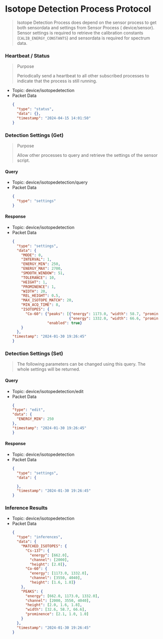 # Isotope Detection Process Protocol

> Isotope Detection Process does depend on the sensor process to get both sensordata and settings from Sensor Process (
> device/sensor).
> Sensor settings is required to retrieve the calibration constants (`CALIB_ENERGY_CONSTANTS`) and sensordata is
> required for spectrum data.

### Heartbeat / Status

> Purpose
>
> Periodically send a heartbeat to all other subscribed processes to indicate that the process is still running.
>

- Topic: device/isotopedetection
- Packet Data
  ```json
  {
    "type": "status",
    "data": {},
    "timestamp": "2024-04-15 14:01:50"
  }
  ```

### Detection Settings (Get)

> Purpose
>
> Allow other processes to query and retrieve the settings of the sensor script.

#### Query

- Topic: device/isotopedetection/query
- Packet Data
  ```json
  {
    "type": "settings"
  }
  ```

#### Response

- Topic: device/isotopedetection
- Packet Data
  ```json
  {
    "type": "settings",
    "data": {
      "MODE": 0,
      "INTERVAL": 1,
      "ENERGY_MIN": 250,
      "ENERGY_MAX": 2700,
      "SMOOTH_WINDOW": 51,
      "TOLERANCE": 10,
      "HEIGHT": 1,
      "PROMINENCE": 1,
      "WIDTH": 20,
      "REL_HEIGHT": 0.5,
      "MAX_ISOTOPE_MATCH": 20,
      "MIN_ACQ_TIME": 8,
      "ISOTOPES": {
        "Co-60": {"peaks": [{"energy": 1173.0, "width": 58.7, "prominence": 1, "height": 1},
                            {"energy": 1332.0, "width": 66.6, "prominence": 1, "height": 1}],
                  "enabled": true}
      }
    },
  "timestamp": "2024-01-30 19:26:45"
  }
  ```

### Detection Settings (Set)

> The following parameters can be changed using this query. The whole settings will be returned.

#### Query

- Topic: device/isotopedetection/edit
- Packet Data
  ```json
  {
  "type": "edit",
  "data": {
    "ENERGY_MIN": 250
  },
  "timestamp": "2024-01-30 19:26:45"
  }
  ```

#### Response

- Topic: device/isotopedetection
- Packet Data
  ```json
  {
    "type": "settings",
    "data": {
  
    },
    "timestamp": "2024-01-30 19:26:45"
  }
  ```

### Inference Results

- Topic: device/isotopedetection
- Packet Data
  ```json
  {
    "type": "inferences",
    "data": {
      "MATCHED_ISOTOPES": {
        "Cs-137": {
          "energy": [662.0],
          "channel": [2000],
          "height": [2.0]},
        "Co-60": {
          "energy": [1173.0, 1332.0],
          "channel": [3550, 4040],
          "height": [1.6, 1.8]}
      },
      "PEAKS": {
        "energy": [662.0, 1173.0, 1332.0],
        "channel": [2000, 3550, 4040],
        "height": [2.0, 1.6, 1.8],
        "width": [32.6, 58.7, 66.6],
        "prominence": [2.1, 1.0, 1.0]
      }
    },
    "timestamp": "2024-01-30 19:26:45"
  }
  ```